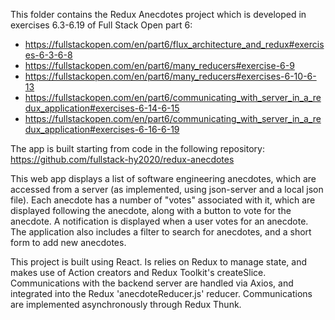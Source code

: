 This folder contains the Redux Anecdotes project which is developed in exercises 6.3-6.19 of Full Stack Open part 6: 
* https://fullstackopen.com/en/part6/flux_architecture_and_redux#exercises-6-3-6-8
* https://fullstackopen.com/en/part6/many_reducers#exercise-6-9
* https://fullstackopen.com/en/part6/many_reducers#exercises-6-10-6-13
* https://fullstackopen.com/en/part6/communicating_with_server_in_a_redux_application#exercises-6-14-6-15
* https://fullstackopen.com/en/part6/communicating_with_server_in_a_redux_application#exercises-6-16-6-19

The app is built starting from code in the following repository: https://github.com/fullstack-hy2020/redux-anecdotes

This web app displays a list of software engineering anecdotes, which are accessed from a server (as implemented, using json-server and a local json file). Each anecdote has a number of "votes" associated with it, which are displayed following the anecdote, along with a button to vote for the anecdote. A notification is displayed when a user votes for an anecdote. The application also includes a filter to search for anecdotes, and a short form to add new anecdotes.

This project is built using React. Is relies on Redux to manage state, and makes use of Action creators and Redux Toolkit's createSlice. Communications with the backend server are handled via Axios, and integrated into the Redux 'anecdoteReducer.js' reducer. Communications are implemented asynchronously through Redux Thunk.

